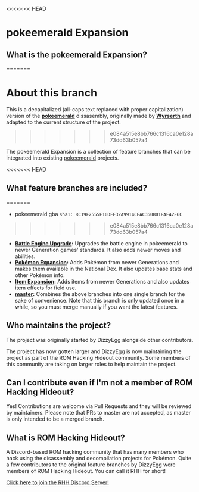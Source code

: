 <<<<<<< HEAD
# pokeemerald Expansion

## What is the pokeemerald Expansion?
=======
# About this branch
This is a decapitalized (all-caps text replaced with proper capitalization) version of the [**pokeemerald**](https://travis-ci.org/pret/pokeemerald) dissasembly, originally made by [**Wyrserth**](https://github.com/Wyrserth) and adapted to the current structure of the project.
>>>>>>> e084a515e8bb766c1316ca0e128a73dd63b057a4

The pokeemerald Expansion is a collection of feature branches that can be integrated into existing [pokeemerald](https://github.com/pret/pokeemerald) projects.

<<<<<<< HEAD
## What feature branches are included?
=======
* pokeemerald.gba `sha1: 8C19F2555E10DFF32A9914CEAC360B018AF42E6C`
>>>>>>> e084a515e8bb766c1316ca0e128a73dd63b057a4

- **[Battle Engine Upgrade](../tree/battle_engine):** Upgrades the battle engine in pokeemerald to newer Generation games' standards. It also adds newer moves and abilities.
- **[Pokémon Expansion](../tree/pokemon_expansion):** Adds Pokémon from newer Generations and makes them available in the National Dex. It also updates base stats and other Pokémon info.
- **[Item Expansion](../tree/item_expansion):** Adds items from newer Generations and also updates item effects for field use.
- **[master](../tree/master):** Combines the above branches into one single branch for the sake of convenience. Note that this branch is only updated once in a while, so you must merge manually if you want the latest features.

## Who maintains the project?

The project was originally started by DizzyEgg alongside other contributors.

The project has now gotten larger and DizzyEgg is now maintaining the project as part of the ROM Hacking Hideout community. Some members of this community are taking on larger roles to help maintain the project.

## Can I contribute even if I'm not a member of ROM Hacking Hideout?

Yes! Contributions are welcome via Pull Requests and they will be reviewed by maintainers. Please note that PRs to master are not accepted, as master is only intended to be a merged branch.

## What is ROM Hacking Hideout?

A Discord-based ROM hacking community that has many members who hack using the disassembly and decompilation projects for Pokémon. Quite a few contributors to the original feature branches by DizzyEgg were members of ROM Hacking Hideout. You can call it RHH for short!

[Click here to join the RHH Discord Server!](https://discord.gg/6CzjAG6GZk)
